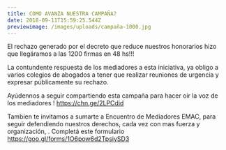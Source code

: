 ```yaml
---
title: COMO AVANZA NUESTRA CAMPAÑA?
date: 2018-09-11T15:59:25.544Z
previewimage: /images/uploads/campaña-1000.jpg
---
```

El rechazo generado por el decreto que reduce nuestros honorarios hizo que llegáramos a las 1200 firmas en 48 hs!!!

La contundente respuesta de los mediadores a esta iniciativa, ya obligo a varios colegios de abogados a tener que realizar reuniones de urgencia y expresar públicamente su rechazo. 

Ayúdennos a seguir compartiendo esta campaña para hacer oir la voz de los mediadores ! [https://chn.ge/2LPCdid](https://chn.ge/2LPCdid)

Tambien te invitamos a sumarte a Encuentro de Mediadores EMAC, para seguir defendiendo nuestros derechos, cada vez con mas fuerza y organización, . Completá este formulario <https://goo.gl/forms/1O6pow6d2TpsiySD3>

